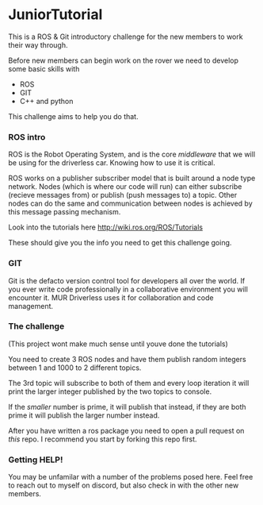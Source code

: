 # JuniorTutorial

This is a ROS & Git introductory challenge for the new members to work their way through.

Before new members can begin work on the rover we need to develop some basic skills with 
* ROS
* GIT
* C++ and python

This challenge aims to help you do that. 

### ROS intro

ROS is the Robot Operating System, and is the core _middleware_ that we will be using for the driverless car. Knowing how to use it is critical. 

ROS works on a publisher subscriber model that is built around a node type network. Nodes (which is where our code will run) can either subscribe (recieve messages from) or publish (push messages to) a topic. Other nodes can do the same and communication between nodes is achieved by this message passing mechanism. 

Look into the tutorials here http://wiki.ros.org/ROS/Tutorials

These should give you the info you need to get this challenge going.

### GIT 
Git is the defacto version control tool for developers all over the world. If you ever write code professionally in a collaborative environment you will encounter it. MUR Driverless uses it for collaboration and code management. 

### The challenge

(This project wont make much sense until youve done the tutorials)

You need to create 3 ROS nodes and have them publish random integers between 1 and 1000 to 2 different topics. 

The 3rd topic will subscribe to both of them and every loop iteration it will print the larger integer published by the two topics to console. 

If the *smaller* number is prime, it will publish that instead, if they are both prime it will publish the larger number instead.

After you have written a ros package you need to open a pull request on *this* repo. I recommend you start by forking this repo first.

### Getting HELP!

You may be unfamilar with a number of the problems posed here. Feel free to reach out to myself on discord, but also check in with the other new members.
